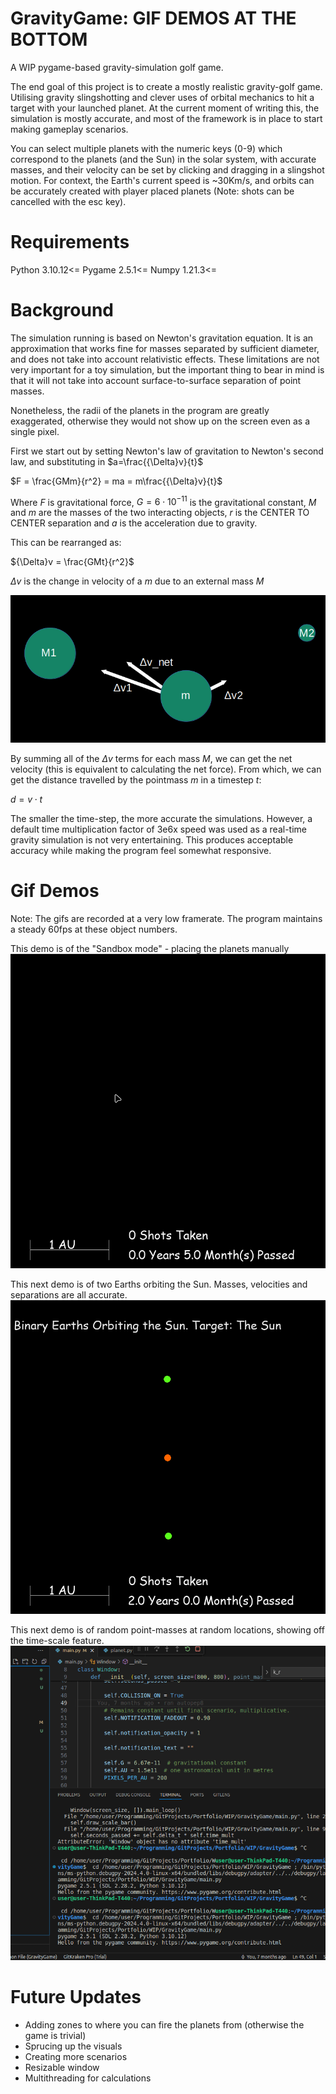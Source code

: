 # GravityGame: GIF DEMOS AT THE BOTTOM
A WIP pygame-based gravity-simulation golf game.

The end goal of this project is to create a mostly realistic gravity-golf game. Utilising gravity slingshotting and clever uses of orbital mechanics to hit a target with your launched planet.
At the current moment of writing this, the simulation is mostly accurate, and most of the framework is in place to start making gameplay scenarios.

You can select multiple planets with the numeric keys (0-9) which correspond to the planets (and the Sun) in the solar system, with accurate masses, and their velocity can be set by clicking and dragging in a slingshot motion. For context, the Earth's current speed is ~30Km/s, and orbits can be accurately created with player placed planets (Note: shots can be cancelled with the esc key).

# Requirements

Python 3.10.12<= 
Pygame 2.5.1<=
Numpy 1.21.3<=

# Background

The simulation running is based on Newton's gravitation equation. It is an approximation that works fine for masses separated by sufficient diameter, and does not take into account relativistic effects.
These limitations are not very important for a toy simulation, but the important thing to bear in mind is that it will not take into account surface-to-surface separation of point masses.

Nonetheless, the radii of the planets in the program are greatly exaggerated, otherwise they would not show up on the screen even as a single pixel. 

First we start out by setting Newton's law of gravitation to Newton's second law, and substituting in $a=\frac{{\Delta}v}{t}$

$F = \frac{GMm}{r^2} = ma = m\frac{{\Delta}v}{t}$

Where $F$ is gravitational force, $G=6{\cdot}10^{-11}$ is the gravitational constant, $M$ and $m$ are the masses of the two interacting objects, $r$ is the CENTER TO CENTER separation and $a$ is the acceleration due to gravity. 

This can be rearranged as:

${\Delta}v = \frac{GMt}{r^2}$

${\Delta}v$ is the change in velocity of a $m$ due to an external mass $M$

![alt text](VelocityDiagram.png)

By summing all of the ${\Delta}v$ terms for each mass $M$, we can get the net velocity (this is equivalent to calculating the net force). From which, we can get the distance travelled by the pointmass $m$ in a timestep $t$:

$d=v{\cdot}t$

The smaller the time-step, the more accurate the simulations. However, a default time multiplication factor of 3e6x speed was used as a real-time gravity simulation is not very entertaining. This produces acceptable accuracy while making the program feel somewhat responsive.

# Gif Demos

Note: The gifs are recorded at a very low framerate. The program maintains a steady 60fps at these object numbers.

This demo is of the "Sandbox mode" - placing the planets manually
![Sandbox Gif](Demo.gif)

This next demo is of two Earths orbiting the Sun. Masses, velocities and separations are all accurate.
![Binary Earth Orbit](Demo2.gif)

This next demo is of random point-masses at random locations, showing off the time-scale feature.
![Randomly Generated Point w/ Time Scale Change](Demo3.gif)

# Future Updates

* Adding zones to where you can fire the planets from (otherwise the game is trivial)
* Sprucing up the visuals
* Creating more scenarios
* Resizable window
* Multithreading for calculations
  
